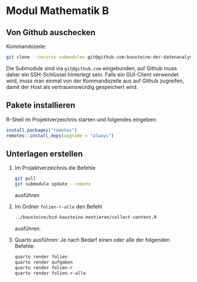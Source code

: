 # Modul Mathematik B

## Von Github auschecken

Kommandozeile:

```bash
git clone --recurse-submodules git@github.com:bausteine-der-datenanalyse/bcd-modul-bo-mathematik-b.git
```


Die Submodule sind via `git@github.com` eingebunden, auf Github muss daher ein SSH-Schlüssel hinterlegt sein. Falls ein GUI-Client verwendet wird, muss man einmal von der Kommandozeile aus auf Github zugreifen, damit der Host als vertrauenswürdig gespeichert wird.

## Pakete installieren

R-Shell im Projektverzeichnis starten und folgendes eingeben:

```r
install.packages("remotes")
remotes::install_deps(upgrade = "always")
```

## Unterlagen erstellen

1. Im Projektverzeichnis die Befehle

    ```bash
    git pull
    git submodule update --remote 
    ```

    ausführen

1. Im Ordner `folien-r-alle` den Befehl 

    ```bash
    ../bausteine/bcd-bausteine-montieren/collect-content.R
    ```

    ausführen.

1. Quarto ausführen: Je nach Bedarf einen oder alle der folgenden Befehle:

    ```bash
    quarto render folien
    quarto render aufgaben
    quarto render folien-r
    quarto render folien-r-alle
    ```


